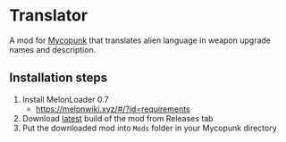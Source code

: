 # Translator
A mod for [Mycopunk](https://store.steampowered.com/app/3247750/Mycopunk/) that translates alien language in weapon upgrade names and description.

## Installation steps
1. Install MelonLoader 0.7
   - https://melonwiki.xyz/#/?id=requirements
2. Download [latest](https://github.com/funlennysub/Translator/releases/latest) build of the mod from Releases tab
3. Put the downloaded mod into `Mods` folder in your Mycopunk directory